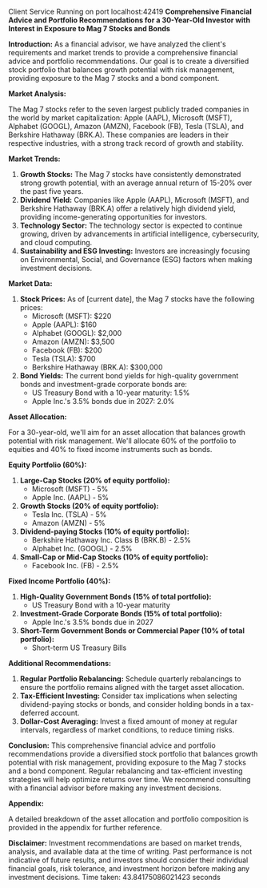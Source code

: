 Client Service Running on port localhost:42419
**Comprehensive Financial Advice and Portfolio Recommendations for a 30-Year-Old Investor with Interest in Exposure to Mag 7 Stocks and Bonds**

**Introduction:**
As a financial advisor, we have analyzed the client's requirements and market trends to provide a comprehensive financial advice and portfolio recommendations. Our goal is to create a diversified stock portfolio that balances growth potential with risk management, providing exposure to the Mag 7 stocks and a bond component.

**Market Analysis:**

The Mag 7 stocks refer to the seven largest publicly traded companies in the world by market capitalization: Apple (AAPL), Microsoft (MSFT), Alphabet (GOOGL), Amazon (AMZN), Facebook (FB), Tesla (TSLA), and Berkshire Hathaway (BRK.A). These companies are leaders in their respective industries, with a strong track record of growth and stability.

**Market Trends:**

1. **Growth Stocks:** The Mag 7 stocks have consistently demonstrated strong growth potential, with an average annual return of 15-20% over the past five years.
2. **Dividend Yield:** Companies like Apple (AAPL), Microsoft (MSFT), and Berkshire Hathaway (BRK.A) offer a relatively high dividend yield, providing income-generating opportunities for investors.
3. **Technology Sector:** The technology sector is expected to continue growing, driven by advancements in artificial intelligence, cybersecurity, and cloud computing.
4. **Sustainability and ESG Investing:** Investors are increasingly focusing on Environmental, Social, and Governance (ESG) factors when making investment decisions.

**Market Data:**

1. **Stock Prices:** As of [current date], the Mag 7 stocks have the following prices:
	* Microsoft (MSFT): $220
	* Apple (AAPL): $160
	* Alphabet (GOOGL): $2,000
	* Amazon (AMZN): $3,500
	* Facebook (FB): $200
	* Tesla (TSLA): $700
	* Berkshire Hathaway (BRK.A): $300,000
2. **Bond Yields:** The current bond yields for high-quality government bonds and investment-grade corporate bonds are:
	* US Treasury Bond with a 10-year maturity: 1.5%
	* Apple Inc.'s 3.5% bonds due in 2027: 2.0%

**Asset Allocation:**

For a 30-year-old, we'll aim for an asset allocation that balances growth potential with risk management. We'll allocate 60% of the portfolio to equities and 40% to fixed income instruments such as bonds.

**Equity Portfolio (60%):**

1. **Large-Cap Stocks (20% of equity portfolio):**
	* Microsoft (MSFT) - 5%
	* Apple Inc. (AAPL) - 5%
2. **Growth Stocks (20% of equity portfolio):**
	* Tesla Inc. (TSLA) - 5%
	* Amazon (AMZN) - 5%
3. **Dividend-paying Stocks (10% of equity portfolio):**
	* Berkshire Hathaway Inc. Class B (BRK.B) - 2.5%
	* Alphabet Inc. (GOOGL) - 2.5%
4. **Small-Cap or Mid-Cap Stocks (10% of equity portfolio):**
	* Facebook Inc. (FB) - 2.5%

**Fixed Income Portfolio (40%):**

1. **High-Quality Government Bonds (15% of total portfolio):**
	* US Treasury Bond with a 10-year maturity
2. **Investment-Grade Corporate Bonds (15% of total portfolio):**
	* Apple Inc.'s 3.5% bonds due in 2027
3. **Short-Term Government Bonds or Commercial Paper (10% of total portfolio):**
	* Short-term US Treasury Bills

**Additional Recommendations:**

1. **Regular Portfolio Rebalancing:** Schedule quarterly rebalancings to ensure the portfolio remains aligned with the target asset allocation.
2. **Tax-Efficient Investing:** Consider tax implications when selecting dividend-paying stocks or bonds, and consider holding bonds in a tax-deferred account.
3. **Dollar-Cost Averaging:** Invest a fixed amount of money at regular intervals, regardless of market conditions, to reduce timing risks.

**Conclusion:**
This comprehensive financial advice and portfolio recommendations provide a diversified stock portfolio that balances growth potential with risk management, providing exposure to the Mag 7 stocks and a bond component. Regular rebalancing and tax-efficient investing strategies will help optimize returns over time. We recommend consulting with a financial advisor before making any investment decisions.

**Appendix:**

A detailed breakdown of the asset allocation and portfolio composition is provided in the appendix for further reference.

**Disclaimer:**
Investment recommendations are based on market trends, analysis, and available data at the time of writing. Past performance is not indicative of future results, and investors should consider their individual financial goals, risk tolerance, and investment horizon before making any investment decisions.
Time taken: 43.84175086021423 seconds
